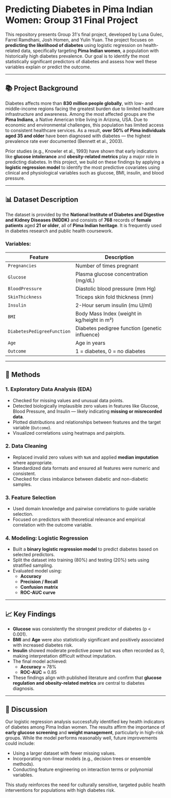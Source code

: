 # Predicting Diabetes in Pima Indian Women: Group 31 Final Project

This repository presents Group 31's final project, developed by Luna Gulec, Farrel Ramdhani, Josh Homen, and Yulin Yuan. The project focuses on **predicting the likelihood of diabetes** using logistic regression on health-related data, specifically targeting **Pima Indian women**, a population with historically high diabetes prevalence. Our goal is to identify the most statistically significant predictors of diabetes and assess how well these variables explain or predict the outcome.

---

## 📚 Project Background

Diabetes affects more than **830 million people globally**, with low- and middle-income regions facing the greatest burden due to limited healthcare infrastructure and awareness. Among the most affected groups are the **Pima Indians**, a Native American tribe living in Arizona, USA. Due to economic and environmental challenges, this population has limited access to consistent healthcare services. As a result, **over 50% of Pima individuals aged 35 and older** have been diagnosed with diabetes — the highest prevalence rate ever documented (Bennett et al., 2003).

Prior studies (e.g., Knowler et al., 1993) have shown that early indicators like **glucose intolerance** and **obesity-related metrics** play a major role in predicting diabetes. In this project, we build on these findings by applying a **logistic regression model** to identify the most predictive covariates using clinical and physiological variables such as glucose, BMI, insulin, and blood pressure.

---

## 📊 Dataset Description

The dataset is provided by the **National Institute of Diabetes and Digestive and Kidney Diseases (NIDDK)** and consists of **768** records of **female patients** aged **21 or older**, all of **Pima Indian heritage**. It is frequently used in diabetes research and public health coursework.

### Variables:

| Feature                   | Description                                   |
|---------------------------|-----------------------------------------------|
| `Pregnancies`             | Number of times pregnant                      |
| `Glucose`                 | Plasma glucose concentration (mg/dL)          |
| `BloodPressure`           | Diastolic blood pressure (mm Hg)              |
| `SkinThickness`           | Triceps skin fold thickness (mm)              |
| `Insulin`                 | 2-Hour serum insulin (mu U/ml)                |
| `BMI`                     | Body Mass Index (weight in kg/height in m²)   |
| `DiabetesPedigreeFunction`| Diabetes pedigree function (genetic influence)|
| `Age`                     | Age in years                                  |
| `Outcome`                 | 1 = diabetes, 0 = no diabetes                 |

---

## 🧪 Methods

### 1. Exploratory Data Analysis (EDA)

- Checked for missing values and unusual data points.
- Detected biologically implausible zero values in features like Glucose, Blood Pressure, and Insulin — likely indicating **missing or misrecorded data**.
- Plotted distributions and relationships between features and the target variable (`Outcome`).
- Visualized correlations using heatmaps and pairplots.

### 2. Data Cleaning

- Replaced invalid zero values with `NaN` and applied **median imputation** where appropriate.
- Standardized data formats and ensured all features were numeric and consistent.
- Checked for class imbalance between diabetic and non-diabetic samples.

### 3. Feature Selection

- Used domain knowledge and pairwise correlations to guide variable selection.
- Focused on predictors with theoretical relevance and empirical correlation with the outcome variable.

### 4. Modeling: Logistic Regression

- Built a **binary logistic regression model** to predict diabetes based on selected predictors.
- Split the dataset into training (80%) and testing (20%) sets using stratified sampling.
- Evaluated model using:
  - **Accuracy**
  - **Precision / Recall**
  - **Confusion matrix**
  - **ROC-AUC curve**

---

## 📈 Key Findings

- **Glucose** was consistently the strongest predictor of diabetes (p < 0.001).
- **BMI** and **Age** were also statistically significant and positively associated with increased diabetes risk.
- **Insulin** showed moderate predictive power but was often recorded as 0, making interpretation difficult without imputation.
- The final model achieved:
  - **Accuracy** ≈ 78%
  - **ROC-AUC** ≈ 0.85
- These findings align with published literature and confirm that **glucose regulation and obesity-related metrics** are central to diabetes diagnosis.

---

## 💬 Discussion

Our logistic regression analysis successfully identified key health indicators of diabetes among Pima Indian women. The results affirm the importance of **early glucose screening** and **weight management**, particularly in high-risk groups. While the model performs reasonably well, future improvements could include:
- Using a larger dataset with fewer missing values.
- Incorporating non-linear models (e.g., decision trees or ensemble methods).
- Conducting feature engineering on interaction terms or polynomial variables.

This study reinforces the need for culturally sensitive, targeted public health interventions for populations with high diabetes risk.

